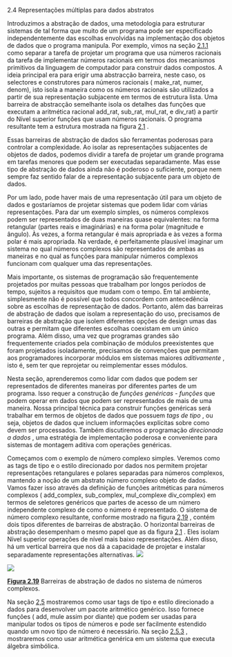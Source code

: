 2.4 Representações múltiplas para dados abstratos

Introduzimos a abstração de dados, uma metodologia para estruturar sistemas de tal forma que muito de um programa pode ser especificado independentemente das escolhas envolvidas na implementação dos objetos de dados que o programa manipula. Por exemplo, vimos na seção [2.1.1](https://so45nujb3h4koud7nsjm2lne4u-ac4c6men2g7xr2a-github.translate.goog/sicp/chapters/2.1.1.html) como separar a tarefa de projetar um programa que usa números racionais da tarefa de implementar números racionais em termos dos mecanismos primitivos da linguagem de computador para construir dados compostos. A ideia principal era para erigir uma abstracção barreira, neste caso, os selectores e construtores para números racionais ( make_rat, numer, denom), isto isola a maneira como os números racionais são utilizados a partir de sua representação subjacente em termos de estrutura lista. Uma barreira de abstracção semelhante isola os detalhes das funções que executam a aritmética racional add_rat, sub_rat, mul_rat, e div_rat) a partir do Nível superior funções que usam números racionais. O programa resultante tem a estrutura mostrada na figura [2,1](https://so45nujb3h4koud7nsjm2lne4u-ac4c6men2g7xr2a-github.translate.goog/sicp/chapters/2.1.2.html#fig_2.1) .

Essas barreiras de abstração de dados são ferramentas poderosas para controlar a complexidade. Ao isolar as representações subjacentes de objetos de dados, podemos dividir a tarefa de projetar um grande programa em tarefas menores que podem ser executadas separadamente. Mas esse tipo de abstração de dados ainda não é poderoso o suficiente, porque nem sempre faz sentido falar de a representação subjacente para um objeto de dados.

Por um lado, pode haver mais de uma representação útil para um objeto de dados e gostaríamos de projetar sistemas que podem lidar com várias representações. Para dar um exemplo simples, os números complexos podem ser representados de duas maneiras quase equivalentes: na forma retangular (partes reais e imaginárias) e na forma polar (magnitude e ângulo). Às vezes, a forma retangular é mais apropriada e às vezes a forma polar é mais apropriada. Na verdade, é perfeitamente plausível imaginar um sistema no qual números complexos são representados de ambas as maneiras e no qual as funções para manipular números complexos funcionam com qualquer uma das representações.

Mais importante, os sistemas de programação são frequentemente projetados por muitas pessoas que trabalham por longos períodos de tempo, sujeitos a requisitos que mudam com o tempo. Em tal ambiente, simplesmente não é possível que todos concordem com antecedência sobre as escolhas de representação de dados. Portanto, além das barreiras de abstração de dados que isolam a representação do uso, precisamos de barreiras de abstração que isolem diferentes opções de design umas das outras e permitam que diferentes escolhas coexistam em um único programa. Além disso, uma vez que programas grandes são frequentemente criados pela combinação de módulos preexistentes que foram projetados isoladamente, precisamos de convenções que permitam aos programadores incorporar módulos em sistemas maiores _aditivamente_ , isto é, sem ter que reprojetar ou reimplementar esses módulos.

Nesta seção, aprenderemos como lidar com dados que podem ser representados de diferentes maneiras por diferentes partes de um programa. Isso requer a construção de _funções genéricas - funções_ que podem operar em dados que podem ser representados de mais de uma maneira. Nossa principal técnica para construir funções genéricas será trabalhar em termos de objetos de dados que possuem _tags de tipo_ , ou seja, objetos de dados que incluem informações explícitas sobre como devem ser processados. Também discutiremos _a_ programação _direcionada a dados_ , uma estratégia de implementação poderosa e conveniente para sistemas de montagem aditiva com operações genéricas.

Começamos com o exemplo de número complexo simples. Veremos como as tags de tipo e o estilo direcionado por dados nos permitem projetar representações retangulares e polares separadas para números complexos, mantendo a noção de um abstrato número complexo objeto de dados. Vamos fazer isso através da definição de funções aritméticas para números complexos ( add_complex, sub_complex, mul_complexe div_complex) em termos de seletores genéricos que partes de acesso de um número independente complexo de como o número é representado. O sistema de número complexo resultante, conforme mostrado na figura [2,19](https://so45nujb3h4koud7nsjm2lne4u-ac4c6men2g7xr2a-github.translate.goog/sicp/chapters/2.4.html#fig_2.19) , contém dois tipos diferentes de barreiras de abstração. O horizontal barreiras de abstração desempenham o mesmo papel que as da figura [2,1](https://so45nujb3h4koud7nsjm2lne4u-ac4c6men2g7xr2a-github.translate.goog/sicp/chapters/2.1.2.html#fig_2.1) . Eles isolam Nível superior operações de nível mais baixo representações. Além disso, há um vertical barreira que nos dá a capacidade de projetar e instalar separadamente representações alternativas. ![](https://source-academy.github.io/sicp/img_javascript/ch2-Z-G-54.svg)

![](https://source-academy.github.io/sicp/img_javascript/ch2-Z-G-54.svg)

**[Figura 2.19](https://so45nujb3h4koud7nsjm2lne4u-ac4c6men2g7xr2a-github.translate.goog/sicp/chapters/2.4.html#fig_2.19)** Barreiras de abstração de dados no sistema de números complexos.

Na seção [2,5](https://so45nujb3h4koud7nsjm2lne4u-ac4c6men2g7xr2a-github.translate.goog/sicp/chapters/2.5.html) mostraremos como usar tags de tipo e estilo direcionado a dados para desenvolver um pacote aritmético genérico. Isso fornece funções ( add, mule assim por diante) que podem ser usadas para manipular todos os tipos de números e pode ser facilmente estendido quando um novo tipo de número é necessário. Na seção [2.5.3](https://so45nujb3h4koud7nsjm2lne4u-ac4c6men2g7xr2a-github.translate.goog/sicp/chapters/2.5.3.html) , mostraremos como usar aritmética genérica em um sistema que executa álgebra simbólica.
